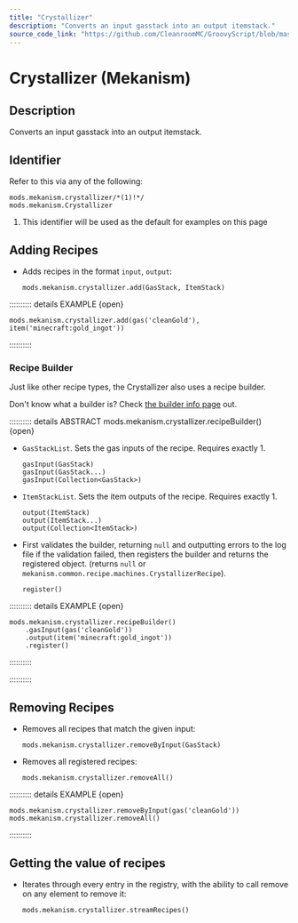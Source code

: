 ```yaml
---
title: "Crystallizer"
description: "Converts an input gasstack into an output itemstack."
source_code_link: "https://github.com/CleanroomMC/GroovyScript/blob/master/src/main/java/com/cleanroommc/groovyscript/compat/mods/mekanism/Crystallizer.java"
---
```


# Crystallizer (Mekanism)

## Description

Converts an input gasstack into an output itemstack.

## Identifier

Refer to this via any of the following:

```groovy:no-line-numbers {1}
mods.mekanism.crystallizer/*(1)!*/
mods.mekanism.Crystallizer
```

1. This identifier will be used as the default for examples on this page

## Adding Recipes

- Adds recipes in the format `input`, `output`:

    ```groovy:no-line-numbers
    mods.mekanism.crystallizer.add(GasStack, ItemStack)
    ```

:::::::::: details EXAMPLE {open}
```groovy:no-line-numbers
mods.mekanism.crystallizer.add(gas('cleanGold'), item('minecraft:gold_ingot'))
```

::::::::::

### Recipe Builder

Just like other recipe types, the Crystallizer also uses a recipe builder.

Don't know what a builder is? Check [the builder info page](../../../groovy/builder.md) out.

:::::::::: details ABSTRACT mods.mekanism.crystallizer.recipeBuilder() {open}
- `GasStackList`. Sets the gas inputs of the recipe. Requires exactly 1.

    ```groovy:no-line-numbers
    gasInput(GasStack)
    gasInput(GasStack...)
    gasInput(Collection<GasStack>)
    ```

- `ItemStackList`. Sets the item outputs of the recipe. Requires exactly 1.

    ```groovy:no-line-numbers
    output(ItemStack)
    output(ItemStack...)
    output(Collection<ItemStack>)
    ```

- First validates the builder, returning `null` and outputting errors to the log file if the validation failed, then registers the builder and returns the registered object. (returns `null` or `mekanism.common.recipe.machines.CrystallizerRecipe`).

    ```groovy:no-line-numbers
    register()
    ```

:::::::::: details EXAMPLE {open}
```groovy:no-line-numbers
mods.mekanism.crystallizer.recipeBuilder()
    .gasInput(gas('cleanGold'))
    .output(item('minecraft:gold_ingot'))
    .register()
```

::::::::::

::::::::::

## Removing Recipes

- Removes all recipes that match the given input:

    ```groovy:no-line-numbers
    mods.mekanism.crystallizer.removeByInput(GasStack)
    ```

- Removes all registered recipes:

    ```groovy:no-line-numbers
    mods.mekanism.crystallizer.removeAll()
    ```

:::::::::: details EXAMPLE {open}
```groovy:no-line-numbers
mods.mekanism.crystallizer.removeByInput(gas('cleanGold'))
mods.mekanism.crystallizer.removeAll()
```

::::::::::

## Getting the value of recipes

- Iterates through every entry in the registry, with the ability to call remove on any element to remove it:

    ```groovy:no-line-numbers
    mods.mekanism.crystallizer.streamRecipes()
    ```
